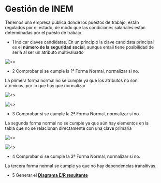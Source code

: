 # Gestión de INEM
Tenemos una empresa publica donde los puestos de trabajo, están regulados por el estado, de modo que las condiciones salariales están determinadas por el puesto de trabajo.

- 1 Indicar claves candidatas.
    En un principio la clave candidata principal es el **número de la seguridad social**, aunque email tiene posibilidad de serla al ser un atributo multivaluado

![<>](img/0-0.jpg)

- 2 Comprobar si se cumple la 1ª Forma Normal, normalizar si no.
    
La primera forma normal no se cumple ya que los atributos no son atómicos, por lo que hay que normalizar

![<>](img/0.jpg)  

![<>](img/N1.jpg)

- 3 Comprobar si se cumple la 2ª Forma Normal, normalizar si no.

La segunda forma normal no se cumple ya que aún hay elementos en la tabla que no se relacionan directamente con una clave primaria

<div id='id1'>

![<>](img/N2-1.jpg)  

![<>](img/N-2-2.jpg)

- 4 Comprobar si se cumple la 3ª Forma Normal, normalizar si no.

La tercera forma normal se cumple ya que no hay dependencias transitivas.

- 5 Generar el **[Diagrama E/R resultante](#id1)**


